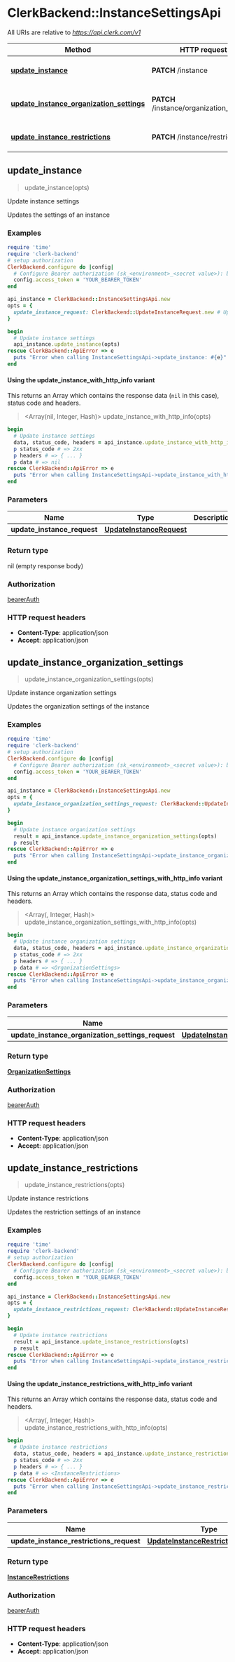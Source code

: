 # ClerkBackend::InstanceSettingsApi

All URIs are relative to *https://api.clerk.com/v1*

| Method | HTTP request | Description |
| ------ | ------------ | ----------- |
| [**update_instance**](InstanceSettingsApi.md#update_instance) | **PATCH** /instance | Update instance settings |
| [**update_instance_organization_settings**](InstanceSettingsApi.md#update_instance_organization_settings) | **PATCH** /instance/organization_settings | Update instance organization settings |
| [**update_instance_restrictions**](InstanceSettingsApi.md#update_instance_restrictions) | **PATCH** /instance/restrictions | Update instance restrictions |


## update_instance

> update_instance(opts)

Update instance settings

Updates the settings of an instance

### Examples

```ruby
require 'time'
require 'clerk-backend'
# setup authorization
ClerkBackend.configure do |config|
  # Configure Bearer authorization (sk_<environment>_<secret value>): bearerAuth
  config.access_token = 'YOUR_BEARER_TOKEN'
end

api_instance = ClerkBackend::InstanceSettingsApi.new
opts = {
  update_instance_request: ClerkBackend::UpdateInstanceRequest.new # UpdateInstanceRequest | 
}

begin
  # Update instance settings
  api_instance.update_instance(opts)
rescue ClerkBackend::ApiError => e
  puts "Error when calling InstanceSettingsApi->update_instance: #{e}"
end
```

#### Using the update_instance_with_http_info variant

This returns an Array which contains the response data (`nil` in this case), status code and headers.

> <Array(nil, Integer, Hash)> update_instance_with_http_info(opts)

```ruby
begin
  # Update instance settings
  data, status_code, headers = api_instance.update_instance_with_http_info(opts)
  p status_code # => 2xx
  p headers # => { ... }
  p data # => nil
rescue ClerkBackend::ApiError => e
  puts "Error when calling InstanceSettingsApi->update_instance_with_http_info: #{e}"
end
```

### Parameters

| Name | Type | Description | Notes |
| ---- | ---- | ----------- | ----- |
| **update_instance_request** | [**UpdateInstanceRequest**](UpdateInstanceRequest.md) |  | [optional] |

### Return type

nil (empty response body)

### Authorization

[bearerAuth](../README.md#bearerAuth)

### HTTP request headers

- **Content-Type**: application/json
- **Accept**: application/json


## update_instance_organization_settings

> <OrganizationSettings> update_instance_organization_settings(opts)

Update instance organization settings

Updates the organization settings of the instance

### Examples

```ruby
require 'time'
require 'clerk-backend'
# setup authorization
ClerkBackend.configure do |config|
  # Configure Bearer authorization (sk_<environment>_<secret value>): bearerAuth
  config.access_token = 'YOUR_BEARER_TOKEN'
end

api_instance = ClerkBackend::InstanceSettingsApi.new
opts = {
  update_instance_organization_settings_request: ClerkBackend::UpdateInstanceOrganizationSettingsRequest.new # UpdateInstanceOrganizationSettingsRequest | 
}

begin
  # Update instance organization settings
  result = api_instance.update_instance_organization_settings(opts)
  p result
rescue ClerkBackend::ApiError => e
  puts "Error when calling InstanceSettingsApi->update_instance_organization_settings: #{e}"
end
```

#### Using the update_instance_organization_settings_with_http_info variant

This returns an Array which contains the response data, status code and headers.

> <Array(<OrganizationSettings>, Integer, Hash)> update_instance_organization_settings_with_http_info(opts)

```ruby
begin
  # Update instance organization settings
  data, status_code, headers = api_instance.update_instance_organization_settings_with_http_info(opts)
  p status_code # => 2xx
  p headers # => { ... }
  p data # => <OrganizationSettings>
rescue ClerkBackend::ApiError => e
  puts "Error when calling InstanceSettingsApi->update_instance_organization_settings_with_http_info: #{e}"
end
```

### Parameters

| Name | Type | Description | Notes |
| ---- | ---- | ----------- | ----- |
| **update_instance_organization_settings_request** | [**UpdateInstanceOrganizationSettingsRequest**](UpdateInstanceOrganizationSettingsRequest.md) |  | [optional] |

### Return type

[**OrganizationSettings**](OrganizationSettings.md)

### Authorization

[bearerAuth](../README.md#bearerAuth)

### HTTP request headers

- **Content-Type**: application/json
- **Accept**: application/json


## update_instance_restrictions

> <InstanceRestrictions> update_instance_restrictions(opts)

Update instance restrictions

Updates the restriction settings of an instance

### Examples

```ruby
require 'time'
require 'clerk-backend'
# setup authorization
ClerkBackend.configure do |config|
  # Configure Bearer authorization (sk_<environment>_<secret value>): bearerAuth
  config.access_token = 'YOUR_BEARER_TOKEN'
end

api_instance = ClerkBackend::InstanceSettingsApi.new
opts = {
  update_instance_restrictions_request: ClerkBackend::UpdateInstanceRestrictionsRequest.new # UpdateInstanceRestrictionsRequest | 
}

begin
  # Update instance restrictions
  result = api_instance.update_instance_restrictions(opts)
  p result
rescue ClerkBackend::ApiError => e
  puts "Error when calling InstanceSettingsApi->update_instance_restrictions: #{e}"
end
```

#### Using the update_instance_restrictions_with_http_info variant

This returns an Array which contains the response data, status code and headers.

> <Array(<InstanceRestrictions>, Integer, Hash)> update_instance_restrictions_with_http_info(opts)

```ruby
begin
  # Update instance restrictions
  data, status_code, headers = api_instance.update_instance_restrictions_with_http_info(opts)
  p status_code # => 2xx
  p headers # => { ... }
  p data # => <InstanceRestrictions>
rescue ClerkBackend::ApiError => e
  puts "Error when calling InstanceSettingsApi->update_instance_restrictions_with_http_info: #{e}"
end
```

### Parameters

| Name | Type | Description | Notes |
| ---- | ---- | ----------- | ----- |
| **update_instance_restrictions_request** | [**UpdateInstanceRestrictionsRequest**](UpdateInstanceRestrictionsRequest.md) |  | [optional] |

### Return type

[**InstanceRestrictions**](InstanceRestrictions.md)

### Authorization

[bearerAuth](../README.md#bearerAuth)

### HTTP request headers

- **Content-Type**: application/json
- **Accept**: application/json

